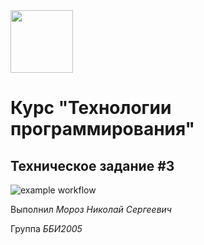 <img src="https://www.rst-invent.ru/wp-content/uploads/2019/10/RP_VShJe.jpg" height="100">

# Курс "Технологии программирования"
## Техническое задание #3
![example workflow](https://github.com/Adedal513/Tech_Task3/actions/workflows/python-app.yml/badge.svg)

Выполнил *Мороз Николай Сергеевич*

Группа *ББИ2005*
